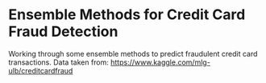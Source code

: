 # Ensemble Methods for Credit Card Fraud Detection

Working through some ensemble methods to predict fraudulent credit card transactions. Data taken from:
https://www.kaggle.com/mlg-ulb/creditcardfraud
